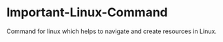 # Important-Linux-Command
Command for linux which helps to navigate and create resources in Linux. 
